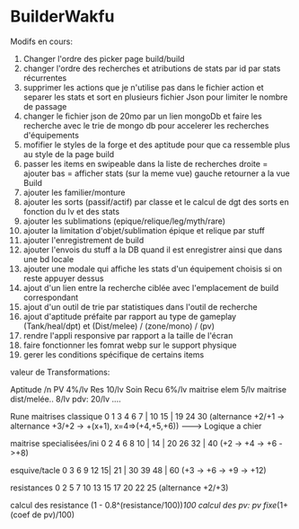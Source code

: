 # BuilderWakfu
Modifs en cours:
1) Changer l'ordre des picker page build/build
2) changer l'ordre des recherches et atributions de stats par id par stats récurrentes  
3) supprimer les actions que je n'utilise pas dans le fichier action et separer les stats et sort en plusieurs fichier Json pour limiter le nombre de passage
4) changer le fichier json de 20mo par un lien mongoDb et faire les recherche avec le trie de mongo db pour accelerer les recherches d'équipements
5) mofifier le styles de la forge et des aptitude pour que ca ressemble plus au style de la page build
6) passer les items en swipeable dans la liste de recherches droite = ajouter bas = afficher stats (sur la meme vue) gauche retourner a la vue Build
7) ajouter les familier/monture
8) ajouter les sorts (passif/actif) par classe et le calcul de dgt des sorts en fonction du lv et des stats
9) ajouter les sublimations (epique/relique/leg/myth/rare) 
10) ajouter la limitation d'objet/sublimation épique et relique par stuff
11) ajouter l'enregistrement de build
12) ajouter l'envois du stuff a la DB quand il est enregistrer ainsi que dans une bd locale
13) ajouter une modale qui affiche les stats d'un équipement choisis si on reste appuyer dessus
14) ajout d'un lien entre la recherche ciblée avec l'emplacement de build correspondant
15) ajout d'un outil de trie par statistiques dans l'outil de recherche
16) ajout d'aptitude préfaite par rapport au type de gameplay (Tank/heal/dpt) et (Dist/melee) / (zone/mono) / (pv)
17) rendre l'appli responsive par rapport a la taille de l'écran
18) faire fonctionner les fomrat webp sur le support physique
19) gerer les conditions spécifique de certains items

valeur de Transformations:

Aptitude /n
PV 4%/lv
Res 10/lv
Soin Recu 6%/lv
maitrise elem 5/lv
maitrise dist/melée.. 8/lv
pdv: 20/lv
....


Rune
maitrises classique       0 1 3 4 6 7 | 10 15 | 19 24 30 (alternance +2/+1 -> alternance +3/+2 -> +(x+1), x=4=>(+4,+5,+6)) ---> Logique a chier


maitrise specialisées/ini 0 2 4 6 8 10 | 14 | 20 26 32 | 40 (+2 -> +4 -> +6 ->+8)


esquive/tacle             0 3 6 9 12 15| 21 | 30 39 48 | 60 (+3 -> +6 -> +9 -> +12) 


resistances               0 2 5 7 10 13 15 17 20 22 25 (alternance +2/+3)



calcul des resistance (1 - 0.8^(resistance/100))*100
calcul des pv:        pv fixe*(1+(coef de pv)/100)

